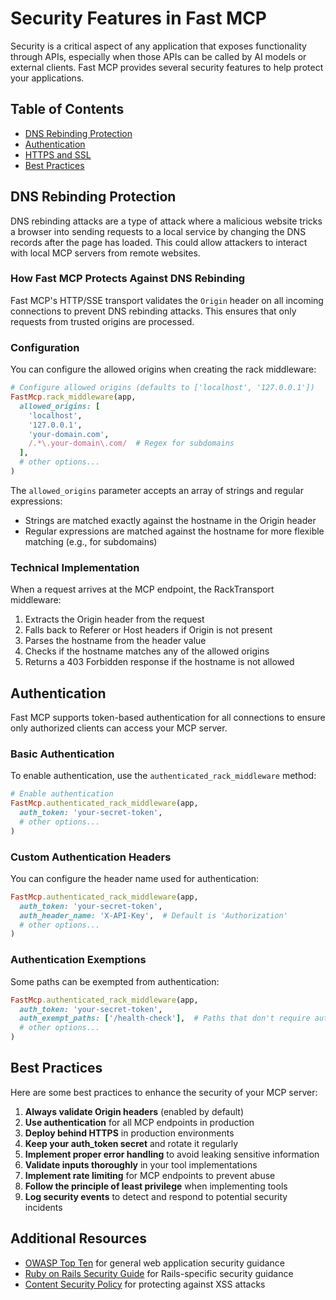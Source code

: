 # Security Features in Fast MCP

Security is a critical aspect of any application that exposes functionality through APIs, especially when those APIs can be called by AI models or external clients. Fast MCP provides several security features to help protect your applications.

## Table of Contents

- [DNS Rebinding Protection](#dns-rebinding-protection)
- [Authentication](#authentication)
- [HTTPS and SSL](#https-and-ssl)
- [Best Practices](#best-practices)

## DNS Rebinding Protection

DNS rebinding attacks are a type of attack where a malicious website tricks a browser into sending requests to a local service by changing the DNS records after the page has loaded. This could allow attackers to interact with local MCP servers from remote websites.

### How Fast MCP Protects Against DNS Rebinding

Fast MCP's HTTP/SSE transport validates the `Origin` header on all incoming connections to prevent DNS rebinding attacks. This ensures that only requests from trusted origins are processed.

### Configuration

You can configure the allowed origins when creating the rack middleware:

```ruby
# Configure allowed origins (defaults to ['localhost', '127.0.0.1'])
FastMcp.rack_middleware(app, 
  allowed_origins: [
    'localhost', 
    '127.0.0.1', 
    'your-domain.com', 
    /.*\.your-domain\.com/  # Regex for subdomains
  ],
  # other options...
)
```

The `allowed_origins` parameter accepts an array of strings and regular expressions:
- Strings are matched exactly against the hostname in the Origin header
- Regular expressions are matched against the hostname for more flexible matching (e.g., for subdomains)

### Technical Implementation

When a request arrives at the MCP endpoint, the RackTransport middleware:

1. Extracts the Origin header from the request
2. Falls back to Referer or Host headers if Origin is not present
3. Parses the hostname from the header value
4. Checks if the hostname matches any of the allowed origins
5. Returns a 403 Forbidden response if the hostname is not allowed

## Authentication

Fast MCP supports token-based authentication for all connections to ensure only authorized clients can access your MCP server.

### Basic Authentication

To enable authentication, use the `authenticated_rack_middleware` method:

```ruby
# Enable authentication
FastMcp.authenticated_rack_middleware(app,
  auth_token: 'your-secret-token',
  # other options...
)
```

### Custom Authentication Headers

You can configure the header name used for authentication:

```ruby
FastMcp.authenticated_rack_middleware(app,
  auth_token: 'your-secret-token',
  auth_header_name: 'X-API-Key',  # Default is 'Authorization'
  # other options...
)
```

### Authentication Exemptions

Some paths can be exempted from authentication:

```ruby
FastMcp.authenticated_rack_middleware(app,
  auth_token: 'your-secret-token',
  auth_exempt_paths: ['/health-check'],  # Paths that don't require authentication
  # other options...
)
```

## Best Practices

Here are some best practices to enhance the security of your MCP server:

1. **Always validate Origin headers** (enabled by default)
2. **Use authentication** for all MCP endpoints in production
3. **Deploy behind HTTPS** in production environments
4. **Keep your auth_token secret** and rotate it regularly
5. **Implement proper error handling** to avoid leaking sensitive information
6. **Validate inputs thoroughly** in your tool implementations
7. **Implement rate limiting** for MCP endpoints to prevent abuse
8. **Follow the principle of least privilege** when implementing tools
9. **Log security events** to detect and respond to potential security incidents

## Additional Resources

- [OWASP Top Ten](https://owasp.org/www-project-top-ten/) for general web application security guidance
- [Ruby on Rails Security Guide](https://guides.rubyonrails.org/security.html) for Rails-specific security guidance
- [Content Security Policy](https://developer.mozilla.org/en-US/docs/Web/HTTP/CSP) for protecting against XSS attacks
